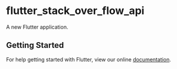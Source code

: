 # flutter_stack_over_flow_api

A new Flutter application.

## Getting Started

For help getting started with Flutter, view our online
[documentation](https://flutter.io/).
